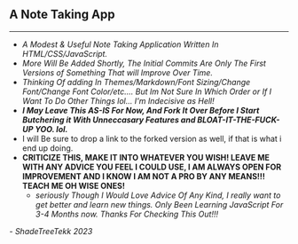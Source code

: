 ## A Note Taking App 
---


- *A Modest & Useful Note Taking Application Written In HTML/CSS/JavaScript.*
- *More Will Be Added Shortly, The Initial Commits Are Only The First Versions of Something That will Improve Over Time.*
- *Thinking Of adding In Themes/Markdown/Font Sizing/Change Font/Change Font Color/etc.... But Im Not Sure In Which Order or If I Want To Do Other Things lol... I'm Indecisive as Hell!*
- ***I May Leave This AS-IS For Now, And Fork It Over Before I Start Butchering it With Unneccasary Features and BLOAT-IT-THE-FUCK-UP YOO. lol.***
- I will Be sure to drop a link to the forked version as well, if that is what i end up doing.
- **CRITICIZE THIS, MAKE IT INTO WHATEVER YOU WISH! LEAVE ME WITH ANY ADVICE YOU FEEL I COULD USE, I AM ALWAYS OPEN FOR IMPROVEMENT AND I KNOW I AM NOT A PRO BY ANY MEANS!!! TEACH ME OH WISE ONES!**
   - *seriously Though I Would Love Advice Of Any Kind, I really want to get better and learn new things. Only Been Learning JavaScript For 3-4 Months now. Thanks For Checking This Out!!!*
 
*- ShadeTreeTekk 2023* 
